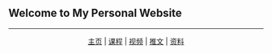 
## Welcome to My Personal Website

--- 

<center>

[主页](https://www.lianxh.cn/) | [课程](https://www.lianxh.cn/details/17.html) | [视频](https://lianxh-class.cn/) | [推文](https://www.lianxh.cn/blogs/all.html) | [资料](https://www.lianxh.cn/share.html)

</center>
